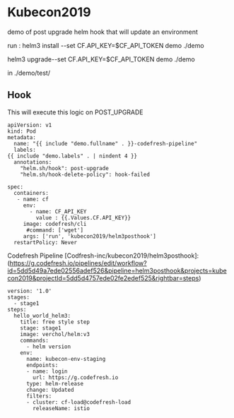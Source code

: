# Kubecon2019

demo of post upgrade helm hook that will update an environment 


run :
helm3 install --set CF.API_KEY=$CF_API_TOKEN demo ./demo

helm3 upgrade--set CF.API_KEY=$CF_API_TOKEN  demo ./demo

in ./demo/test/


## Hook
This will execute this logic on POST_UPGRADE 

```
apiVersion: v1
kind: Pod
metadata:
  name: "{{ include "demo.fullname" . }}-codefresh-pipeline"
  labels:
{{ include "demo.labels" . | nindent 4 }}
  annotations:
    "helm.sh/hook": post-upgrade
    "helm.sh/hook-delete-policy": hook-failed
     
spec:
  containers:
   - name: cf
     env:
       - name: CF_API_KEY
         value : {{.Values.CF.API_KEY}}
     image: codefresh/cli
      #command: ['wget']
     args: ['run', 'kubecon2019/helm3posthook']
  restartPolicy: Never
```

Codefresh Pipeline 
[Codfresh-inc/kubecon2019/helm3posthook]: (https://g.codefresh.io/pipelines/edit/workflow?id=5dd5d49a7ede02556adef526&pipeline=helm3posthook&projects=kubecon2019&projectId=5dd5d4757ede02fe2edef525&rightbar=steps)
```
version: '1.0'
stages:
  - stage1
steps:
  hello_world_helm3:
    title: free style step
    stage: stage1
    image: verchol/helm:v3
    commands:
      - helm version
    env:
      name: kubecon-env-staging
      endpoints:
      - name: login
        url: https://g.codefresh.io
      type: helm-release
      change: Updated
      filters:
      - cluster: cf-load@codefresh-load
        releaseName: istio
  ```
